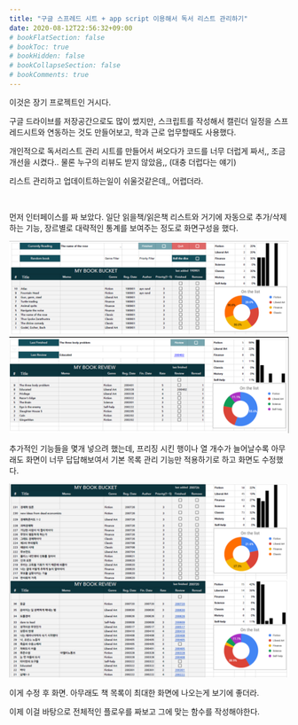 ```yaml
---
title: "구글 스프레드 시트 + app script 이용해서 독서 리스트 관리하기"
date: 2020-08-12T22:56:32+09:00
# bookFlatSection: false
# bookToc: true
# bookHidden: false
# bookCollapseSection: false
# bookComments: true
---
```






이것은 장기 프로젝트인 거시다.

구글 드라이브를 저장공간으로도 많이 썼지만, 스크립트를 작성해서 캘린더 일정을 스프레드시트와 연동하는 것도 만들어보고, 학과 근로 업무할때도 사용했다.

개인적으로 독서리스트 관리 시트를 만들어서 써오다가 코드를 너무 더럽게 짜서,, 조금 개선을 시켰다.. 물론 누구의 리뷰도 받지 않았음,, (대충 더럽다는 얘기)

리스트 관리하고 업데이트하는일이 쉬울것같은데,, 어렵더라.

​      

먼저 인터페이스를 짜 보았다. 일단 읽을책/읽은책 리스트와 거기에 자동으로 추가/삭제하는 기능, 장르별로 대략적인 통계를 보여주는 정도로 화면구성을 했다.

![200812_1](/image/200812_1.png)

추가적인 기능들을 몇개 넣으려 했는데, 프리징 시킨 행이나 열 개수가 늘어날수록 아무래도 화면이 너무 답답해보여서 기본 목록 관리 기능만 적용하기로 하고 화면도 수정했다.

![200812_2](/image/200812_2.png)

이게 수정 후 화면. 아무래도 책 목록이 최대한 화면에 나오는게 보기에 좋더라.



이제 이걸 바탕으로 전체적인 플로우를 짜보고 그에 맞는 함수를 작성해야한다.